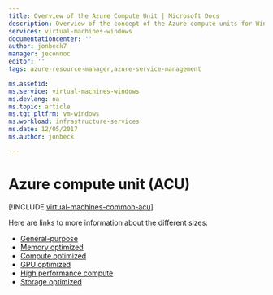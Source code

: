 ```yaml
---
title: Overview of the Azure Compute Unit | Microsoft Docs
description: Overview of the concept of the Azure compute units for Windows. The ACU provides a way of comparing CPU performance across Azure SKUs.
services: virtual-machines-windows
documentationcenter: ''
author: jonbeck7
manager: jeconnoc
editor: ''
tags: azure-resource-manager,azure-service-management

ms.assetid: 
ms.service: virtual-machines-windows
ms.devlang: na
ms.topic: article
ms.tgt_pltfrm: vm-windows
ms.workload: infrastructure-services
ms.date: 12/05/2017
ms.author: jonbeck

---
```


# Azure compute unit (ACU)

[!INCLUDE [virtual-machines-common-acu](../../../includes/virtual-machines-common-acu.md)]


Here are links to more information about the different sizes:
- [General-purpose](sizes-general.md)
- [Memory optimized](../virtual-machines-windows-sizes-memory.md)
- [Compute optimized](sizes-compute.md)
- [GPU optimized](sizes-gpu.md)
- [High performance compute](sizes-hpc.md)
- [Storage optimized](sizes-storage.md)